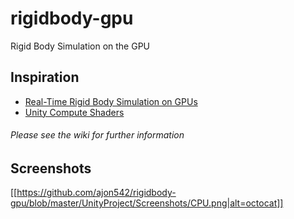# rigidbody-gpu
Rigid Body Simulation on the GPU

## Inspiration
* [Real-Time Rigid Body Simulation on GPUs](http://http.developer.nvidia.com/GPUGems3/gpugems3_ch29.html)
* [Unity Compute Shaders](https://www.youtube.com/watch?v=wf9nadEEmtw)

###### Please see the wiki for further information

## Screenshots
[[https://github.com/ajon542/rigidbody-gpu/blob/master/UnityProject/Screenshots/CPU.png|alt=octocat]]